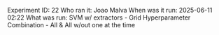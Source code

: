 Experiment ID: 22
Who ran it: Joao Malva
When was it run: 2025-06-11 02:22
What was run: SVM w/ extractors - Grid Hyperparameter Combination - All & All w/out one at the time
